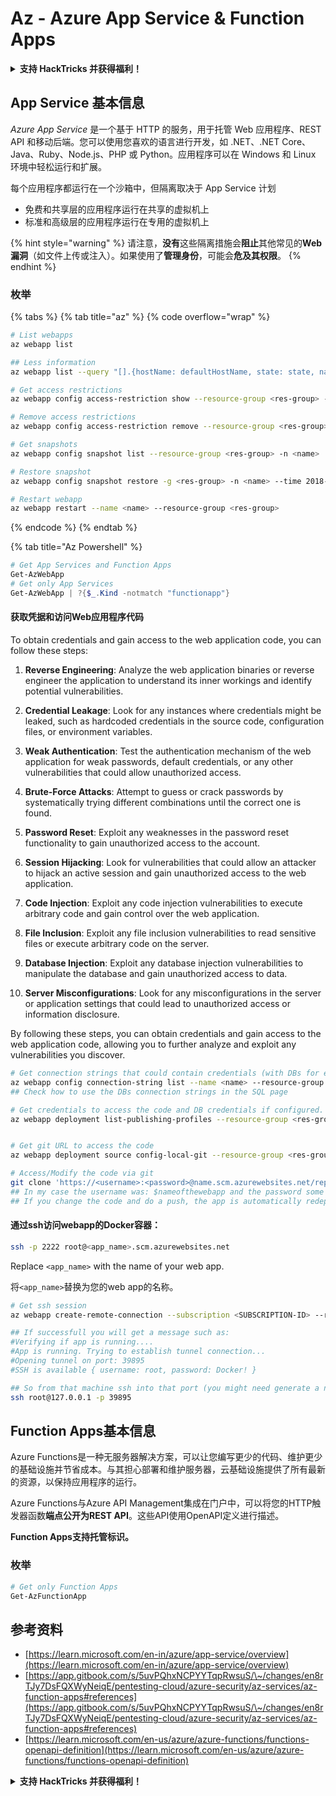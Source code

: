 # Az - Azure App Service & Function Apps

<details>

<summary><strong>支持 HackTricks 并获得福利！</strong></summary>

* 如果您想在 HackTricks 中看到您的公司广告，或者如果您想访问 PEASS 的最新版本或下载 HackTricks 的 PDF，请查看[**订阅计划**](https://github.com/sponsors/carlospolop)！
* 获取[**官方 PEASS & HackTricks 商品**](https://peass.creator-spring.com)
* 发现[**PEASS 家族**](https://opensea.io/collection/the-peass-family)，我们的独家[**NFT**](https://opensea.io/collection/the-peass-family)收藏品
* **加入** 💬 [**Discord 群组**](https://discord.gg/hRep4RUj7f) 或 [**Telegram 群组**](https://t.me/peass) 或 **关注**我在 **Twitter** 🐦 [**@carlospolopm**](https://twitter.com/carlospolopm)**。**
* **通过向** [**HackTricks**](https://github.com/carlospolop/hacktricks) **和** [**HackTricks Cloud**](https://github.com/carlospolop/hacktricks-cloud) **github 仓库提交 PR 来分享您的黑客技巧。**

</details>

## App Service 基本信息

_Azure App Service_ 是一个基于 HTTP 的服务，用于托管 Web 应用程序、REST API 和移动后端。您可以使用您喜欢的语言进行开发，如 .NET、.NET Core、Java、Ruby、Node.js、PHP 或 Python。应用程序可以在 Windows 和 Linux 环境中轻松运行和扩展。

每个应用程序都运行在一个沙箱中，但隔离取决于 App Service 计划

* 免费和共享层的应用程序运行在共享的虚拟机上
* 标准和高级层的应用程序运行在专用的虚拟机上

{% hint style="warning" %}
请注意，**没有**这些隔离措施会**阻止**其他常见的**Web 漏洞**（如文件上传或注入）。如果使用了**管理身份**，可能会**危及其权限**。
{% endhint %}

### 枚举

{% tabs %}
{% tab title="az" %}
{% code overflow="wrap" %}
```bash
# List webapps
az webapp list

## Less information
az webapp list --query "[].{hostName: defaultHostName, state: state, name: name, resourcegroup: resourceGroup}"

# Get access restrictions
az webapp config access-restriction show --resource-group <res-group> -n <name>

# Remove access restrictions
az webapp config access-restriction remove --resource-group <res-group> -n <name> --rule-name <rule-name>

# Get snapshots
az webapp config snapshot list --resource-group <res-group> -n <name>

# Restore snapshot
az webapp config snapshot restore -g <res-group> -n <name> --time 2018-12-11T23:34:16.8388367

# Restart webapp
az webapp restart --name <name> --resource-group <res-group>
```
{% endcode %}
{% endtab %}

{% tab title="Az Powershell" %}
```powershell
# Get App Services and Function Apps
Get-AzWebApp
# Get only App Services
Get-AzWebApp | ?{$_.Kind -notmatch "functionapp"}
```
#### 获取凭据和访问Web应用程序代码

To obtain credentials and gain access to the web application code, you can follow these steps:

1. **Reverse Engineering**: Analyze the web application binaries or reverse engineer the application to understand its inner workings and identify potential vulnerabilities.

2. **Credential Leakage**: Look for any instances where credentials might be leaked, such as hardcoded credentials in the source code, configuration files, or environment variables.

3. **Weak Authentication**: Test the authentication mechanism of the web application for weak passwords, default credentials, or any other vulnerabilities that could allow unauthorized access.

4. **Brute-Force Attacks**: Attempt to guess or crack passwords by systematically trying different combinations until the correct one is found.

5. **Password Reset**: Exploit any weaknesses in the password reset functionality to gain unauthorized access to the account.

6. **Session Hijacking**: Look for vulnerabilities that could allow an attacker to hijack an active session and gain unauthorized access to the web application.

7. **Code Injection**: Exploit any code injection vulnerabilities to execute arbitrary code and gain control over the web application.

8. **File Inclusion**: Exploit any file inclusion vulnerabilities to read sensitive files or execute arbitrary code on the server.

9. **Database Injection**: Exploit any database injection vulnerabilities to manipulate the database and gain unauthorized access to data.

10. **Server Misconfigurations**: Look for any misconfigurations in the server or application settings that could lead to unauthorized access or information disclosure.

By following these steps, you can obtain credentials and gain access to the web application code, allowing you to further analyze and exploit any vulnerabilities you discover.
```bash
# Get connection strings that could contain credentials (with DBs for example)
az webapp config connection-string list --name <name> --resource-group <res-group>
## Check how to use the DBs connection strings in the SQL page

# Get credentials to access the code and DB credentials if configured.
az webapp deployment list-publishing-profiles --resource-group <res-group> -n <name>


# Get git URL to access the code
az webapp deployment source config-local-git --resource-group <res-group> -n <name>

# Access/Modify the code via git
git clone 'https://<username>:<password>@name.scm.azurewebsites.net/repo-name.git'
## In my case the username was: $nameofthewebapp and the password some random chars
## If you change the code and do a push, the app is automatically redeployed
```
#### 通过ssh访问webapp的Docker容器：

```bash
ssh -p 2222 root@<app_name>.scm.azurewebsites.net
```

Replace `<app_name>` with the name of your web app.

将`<app_name>`替换为您的web app的名称。
```bash
# Get ssh session
az webapp create-remote-connection --subscription <SUBSCRIPTION-ID> --resource-group <RG-NAME> -n <APP-SERVICE-NAME>

## If successfull you will get a message such as:
#Verifying if app is running....
#App is running. Trying to establish tunnel connection...
#Opening tunnel on port: 39895
#SSH is available { username: root, password: Docker! }

## So from that machine ssh into that port (you might need generate a new ssh session to the jump host)
ssh root@127.0.0.1 -p 39895

```
## Function Apps基本信息

Azure Functions是一种无服务器解决方案，可以让您编写更少的代码、维护更少的基础设施并节省成本。与其担心部署和维护服务器，云基础设施提供了所有最新的资源，以保持应用程序的运行。

Azure Functions与Azure API Management集成在门户中，可以将您的HTTP触发器函数**端点公开为REST API**。这些API使用OpenAPI定义进行描述。

**Function Apps支持托管标识。**

### 枚举
```powershell
# Get only Function Apps
Get-AzFunctionApp
```
## 参考资料

* [https://learn.microsoft.com/en-in/azure/app-service/overview](https://learn.microsoft.com/en-in/azure/app-service/overview)
* [https://app.gitbook.com/s/5uvPQhxNCPYYTqpRwsuS/\~/changes/en8rTJy7DsFQXWyNeiqE/pentesting-cloud/azure-security/az-services/az-function-apps#references](https://app.gitbook.com/s/5uvPQhxNCPYYTqpRwsuS/\~/changes/en8rTJy7DsFQXWyNeiqE/pentesting-cloud/azure-security/az-services/az-function-apps#references)
* [https://learn.microsoft.com/en-us/azure/azure-functions/functions-openapi-definition](https://learn.microsoft.com/en-us/azure/azure-functions/functions-openapi-definition)

<details>

<summary><strong>支持 HackTricks 并获得福利！</strong></summary>

* 如果您想在 HackTricks 中看到您的公司广告，或者如果您想访问 PEASS 的最新版本或下载 HackTricks 的 PDF 版本，请查看[**订阅计划**](https://github.com/sponsors/carlospolop)！
* 获取[**官方 PEASS 和 HackTricks 商品**](https://peass.creator-spring.com)
* 发现[**PEASS 家族**](https://opensea.io/collection/the-peass-family)，我们的独家[**NFT**](https://opensea.io/collection/the-peass-family)收藏品
* **加入** 💬 [**Discord 群组**](https://discord.gg/hRep4RUj7f) 或 [**Telegram 群组**](https://t.me/peass) 或 **关注**我的 **Twitter** 🐦 [**@carlospolopm**](https://twitter.com/carlospolopm)**。**
* **通过向** [**HackTricks**](https://github.com/carlospolop/hacktricks) **和** [**HackTricks Cloud**](https://github.com/carlospolop/hacktricks-cloud) **github 仓库提交 PR 来分享您的黑客技巧。**

</details>
